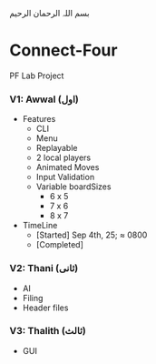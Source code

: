 بسم اللہ الرحمان الرحیم
# Connect-Four
PF Lab Project

### V1: Awwal (اول)

* Features
  * CLI
  * Menu
  * Replayable
  * 2 local players
  * Animated Moves
  * Input Validation
  * Variable boardSizes
    * 6 x 5
    * 7 x 6
    * 8 x 7
* TimeLine
  * [Started]   Sep 4th, 25; ≈ 0800
  * [Completed]

### V2: Thani (ثانی)
* AI
* Filing
* Header files

### V3: Thalith (ثالث)
* GUI
